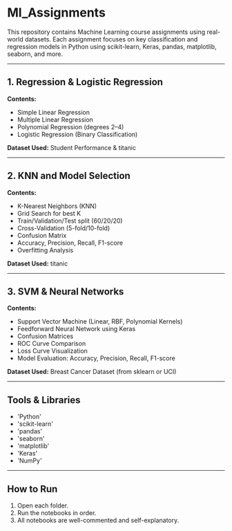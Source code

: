# Ml_Assignments

This repository contains Machine Learning course assignments using real-world datasets. Each assignment focuses on key classification and regression models in Python using scikit-learn, Keras, pandas, matplotlib, seaborn, and more.

---

## 1. Regression & Logistic Regression

**Contents:**
- Simple Linear Regression
- Multiple Linear Regression
- Polynomial Regression (degrees 2–4)
- Logistic Regression (Binary Classification)

**Dataset Used:** Student Performance & titanic 

---

## 2. KNN and Model Selection

**Contents:**
- K-Nearest Neighbors (KNN)
- Grid Search for best K
- Train/Validation/Test split (60/20/20)
- Cross-Validation (5-fold/10-fold)
- Confusion Matrix
- Accuracy, Precision, Recall, F1-score
- Overfitting Analysis

**Dataset Used:** titanic 

---

## 3. SVM & Neural Networks

**Contents:**
- Support Vector Machine (Linear, RBF, Polynomial Kernels)
- Feedforward Neural Network using Keras
- Confusion Matrices
- ROC Curve Comparison
- Loss Curve Visualization
- Model Evaluation: Accuracy, Precision, Recall, F1-score

**Dataset Used:** Breast Cancer Dataset (from sklearn or UCI)

---

## Tools & Libraries

- 'Python'
- 'scikit-learn'
- 'pandas'
- 'seaborn'
- 'matplotlib'
- 'Keras'
- 'NumPy'

---

## How to Run
1. Open each folder.
2. Run the notebooks in order.
3. All notebooks are well-commented and self-explanatory.
